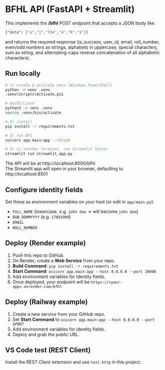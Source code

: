 # BFHL API (FastAPI + Streamlit)

This implements the **/bfhl** POST endpoint that accepts a JSON body like:
```json
{"data": ["a","1","334","4","R","$"]}
```
and returns the required response (is_success, user_id, email, roll_number, even/odd numbers as strings, alphabets in uppercase, special characters, sum as string, and alternating-caps reverse concatenation of all alphabetic characters).

## Run locally

```bash
# 1) create & activate venv (Windows PowerShell)
python -m venv .venv
.venv\Scripts\Activate.ps1

# macOS/Linux
python3 -m venv .venv
source .venv/bin/activate

# 2) install
pip install -r requirements.txt

# 3) run API
uvicorn app.main:app --reload

# 4) in another terminal, run Streamlit tester
streamlit run streamlit_app.py
```

The API will be at http://localhost:8000/bfhl  
The Streamlit app will open in your browser, defaulting to http://localhost:8501

## Configure identity fields
Set these as environment variables on your host (or edit in `app/main.py`):
- `FULL_NAME` (lowercase, e.g. `john doe` -> will become `john doe`)
- `DOB_DDMMYYYY` (e.g. `17091999`)
- `EMAIL`
- `ROLL_NUMBER`

## Deploy (Render example)
1. Push this repo to GitHub.
2. On Render, create a **Web Service** from your repo.
3. **Build Command**: `pip install -r requirements.txt`
4. **Start Command**: `uvicorn app.main:app --host 0.0.0.0 --port 10000`
5. Add environment variables for identity fields.
6. Once deployed, your endpoint will be `https://<your-app>.onrender.com/bfhl`

## Deploy (Railway example)
1. Create a new service from your GitHub repo.
2. Set **Start Command** to `uvicorn app.main:app --host 0.0.0.0 --port $PORT`
3. Add environment variables for identity fields.
4. Deploy and grab the public URL.

## VS Code test (REST Client)
Install the REST Client extension and use `test.http` in this project.
